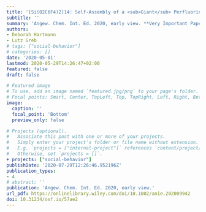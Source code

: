 ```yaml
---
title: '[Si(O2C6F4)2]14: Self‐Assembly of a <sub>Giant</sub> Perfluorinated Macrocyclic Host by Low‐Barrier Si‐O Bond Metathesis.'
subtitle: ''
summary: 'Angew. Chem. Int. Ed. 2020, early view. **Very Important Paper!**'
authors:
- Deborah Hartmann
- Lutz Greb
# tags: ["social-behavior"]
# categories: []
date: '2020-05-01'
lastmod: 2020-05-29T14:26:47+02:00
featured: false
draft: false

# Featured image
# To use, add an image named `featured.jpg/png` to your page's folder.
# Focal points: Smart, Center, TopLeft, Top, TopRight, Left, Right, BottomLeft, Bottom, BottomRight.
image:
  caption: ''
  focal_point: 'Bottom'
  preview_only: false

# Projects (optional).
#   Associate this post with one or more of your projects.
#   Simply enter your project's folder or file name without extension.
#   E.g. `projects = ["internal-project"]` references `content/project/deep-learning/index.md`.
#   Otherwise, set `projects = []`.
+ projects: ["social-behavior"]
publishDate: '2020-07-29T12:26:46.952196Z'
publication_types:
- 4
# abstract: ''
publication: 'Angew. Chem. Int. Ed. 2020, early view.'
url_pdf: https://onlinelibrary.wiley.com/doi/10.1002/anie.202009942
doi: 10.31234/osf.io/57ae2
---
```

